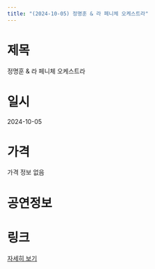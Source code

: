 ```yaml
---
title: "(2024-10-05) 정명훈 & 라 페니체 오케스트라"
---
```


# 제목
정명훈 & 라 페니체 오케스트라

# 일시
2024-10-05

# 가격
가격 정보 없음

# 공연정보
  
  


# 링크
[자세히 보기](https://www.sac.or.kr/site/main/show/show_view?SN=60757 "https://www.sac.or.kr/site/main/show/show_view?SN=60757")
